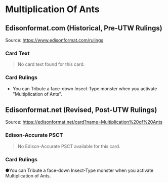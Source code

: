 # Multiplication Of Ants

## Edisonformat.com (Historical, Pre-UTW Rulings)

Source: https://www.edisonformat.com/rulings

### Card Text

> No card text found for this card.

### Card Rulings

*   You can Tribute a face-down Insect-Type monster when you activate "Multiplication of Ants".

## Edisonformat.net (Revised, Post-UTW Rulings)

Source: https://edisonformat.net/card?name=Multiplication%20of%20Ants

### Edison-Accurate PSCT

> No Edison-Accurate PSCT available for this card.

### Card Rulings

●You can Tribute a face-down Insect-Type monster when you activate Multiplication of Ants.
            